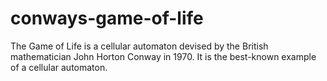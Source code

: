 # conways-game-of-life
The Game of Life is a   cellular automaton   devised by the British mathematician   John Horton Conway   in 1970.   It is the best-known example of a cellular automaton.
